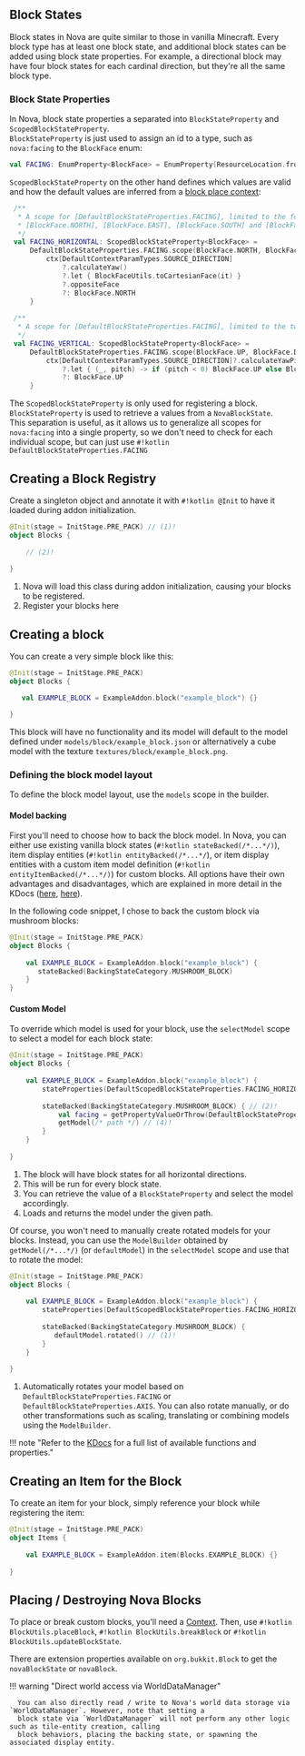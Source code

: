 ## Block States

Block states in Nova are quite similar to those in vanilla Minecraft. Every block type has at least one block state,
and additional block states can be added using block state properties. For example, a directional block may have four
block states for each cardinal direction, but they're all the same block type.

### Block State Properties

In Nova, block state properties a separated into `BlockStateProperty` and `ScopedBlockStateProperty`.  
`BlockStateProperty` is just used to assign an id to a type, such as `nova:facing` to the `BlockFace` enum:

```kotlin title="DefaultBlockStateProperties.kt"
val FACING: EnumProperty<BlockFace> = EnumProperty(ResourceLocation.fromNamespaceAndPath("nova", "facing"))
```

`ScopedBlockStateProperty` on the other hand defines which values are valid and how the default values are inferred
from a [block place context](../contexts.md):

```kotlin title="DefaultScopedBlockStateProperties.kt"
 /**
  * A scope for [DefaultBlockStateProperties.FACING], limited to the four horizontal directions
  * [BlockFace.NORTH], [BlockFace.EAST], [BlockFace.SOUTH] and [BlockFace.WEST].
  */
 val FACING_HORIZONTAL: ScopedBlockStateProperty<BlockFace> =
     DefaultBlockStateProperties.FACING.scope(BlockFace.NORTH, BlockFace.EAST, BlockFace.SOUTH, BlockFace.WEST) { ctx ->
         ctx[DefaultContextParamTypes.SOURCE_DIRECTION]
             ?.calculateYaw()
             ?.let { BlockFaceUtils.toCartesianFace(it) }
             ?.oppositeFace
             ?: BlockFace.NORTH
     }
 
 /**
  * A scope for [DefaultBlockStateProperties.FACING], limited to the two vertical directions [BlockFace.UP] and [BlockFace.DOWN].
  */
 val FACING_VERTICAL: ScopedBlockStateProperty<BlockFace> =
     DefaultBlockStateProperties.FACING.scope(BlockFace.UP, BlockFace.DOWN) { ctx ->
         ctx[DefaultContextParamTypes.SOURCE_DIRECTION]?.calculateYawPitch()
             ?.let { (_, pitch) -> if (pitch < 0) BlockFace.UP else BlockFace.DOWN }
             ?: BlockFace.UP
     }
```

The `ScopedBlockStateProperty` is only used for registering a block.
`BlockStateProperty` is used to retrieve a values from a `NovaBlockState`.  
This separation is useful, as it allows us to generalize all scopes for `nova:facing` into a single property, so we don't
need to check for each individual scope, but can just use `#!kotlin DefaultBlockStateProperties.FACING`

## Creating a Block Registry

Create a singleton object and annotate it with `#!kotlin @Init` to have it loaded during addon initialization.

```kotlin
@Init(stage = InitStage.PRE_PACK) // (1)!
object Blocks {
    
    // (2)!
    
}
```

1. Nova will load this class during addon initialization, causing your blocks to be registered.
2. Register your blocks here

## Creating a block

You can create a very simple block like this:

```kotlin
@Init(stage = InitStage.PRE_PACK)
object Blocks {

   val EXAMPLE_BLOCK = ExampleAddon.block("example_block") {}

}
```

This block will have no functionality and its model will default to the model defined under
`models/block/example_block.json` or alternatively a cube model with the texture `textures/block/example_block.png`.

### Defining the block model layout

To define the block model layout, use the `models` scope in the builder.

#### Model backing

First you'll need to choose how to back the block model. In Nova, you can either use existing vanilla block states
(`#!kotlin stateBacked(/*...*/)`), item display entities (`#!kotlin entityBacked(/*...*/`), or item display entities
with a custom item model definition (`#!kotlin entityItemBacked(/*...*/)`) for custom blocks.
All options have their own advantages and disadvantages, which are explained in more detail in the KDocs
([here](https://nova.dokka.xenondevs.xyz/nova/xyz.xenondevs.nova.world.block/-nova-block-builder/index.html),
[here](https://nova.dokka.xenondevs.xyz/nova/xyz.xenondevs.nova.resources.builder.layout.block/-backing-state-category/index.html)).

In the following code snippet, I chose to back the custom block via mushroom blocks:

```kotlin
@Init(stage = InitStage.PRE_PACK)
object Blocks {
    
    val EXAMPLE_BLOCK = ExampleAddon.block("example_block") {
       stateBacked(BackingStateCategory.MUSHROOM_BLOCK)
    }
}
```

#### Custom Model

To override which model is used for your block, use the `selectModel` scope to select a model for each block state:

```kotlin
@Init(stage = InitStage.PRE_PACK)
object Blocks {
    
    val EXAMPLE_BLOCK = ExampleAddon.block("example_block") {
        stateProperties(DefaultScopedBlockStateProperties.FACING_HORIZONTAL) // (1)!
        
        stateBacked(BackingStateCategory.MUSHROOM_BLOCK) { // (2)!
            val facing = getPropertyValueOrThrow(DefaultBlockStateProperties.FACING) // (3)!
            getModel(/* path */) // (4)!
        }
    }
   
}
```

1. The block will have block states for all horizontal directions.
2. This will be run for every block state.
3. You can retrieve the value of a `BlockStateProperty` and select the model accordingly.
4. Loads and returns the model under the given path.

Of course, you won't need to manually create rotated models for your blocks.
Instead, you can use the `ModelBuilder` obtained by `getModel(/*...*/)` (or `defaultModel`) in the `selectModel` scope
and use that to rotate the model:

```kotlin
@Init(stage = InitStage.PRE_PACK)
object Blocks {
    
    val EXAMPLE_BLOCK = ExampleAddon.block("example_block") {
        stateProperties(DefaultScopedBlockStateProperties.FACING_HORIZONTAL)
        
        stateBacked(BackingStateCategory.MUSHROOM_BLOCK) {
           defaultModel.rotated() // (1)!
        }
    }
   
}
```

1. Automatically rotates your model based on `DefaultBlockStateProperties.FACING` or `DefaultBlockStateProperties.AXIS`.
   You can also rotate manually, or do other transformations such as scaling, translating or combining models using
   the `ModelBuilder`.

!!! note "Refer to the [KDocs](https://nova.dokka.xenondevs.xyz/nova/xyz.xenondevs.nova.world.block/-nova-block-builder/index.html) for a full list of available functions and properties."

## Creating an Item for the Block

To create an item for your block, simply reference your block while registering the item:

```kotlin
@Init(stage = InitStage.PRE_PACK)
object Items {
    
    val EXAMPLE_BLOCK = ExampleAddon.item(Blocks.EXAMPLE_BLOCK) {}
    
}
```

## Placing / Destroying Nova Blocks

To place or break custom blocks, you'll need a [Context](../contexts.md). Then, use `#!kotlin BlockUtils.placeBlock`,
`#!kotlin BlockUtils.breakBlock` or `#!kotlin BlockUtils.updateBlockState`.

There are extension properties available on `org.bukkit.Block` to get the `novaBlockState` or `novaBlock`.

!!! warning "Direct world access via WorldDataManager"

      You can also directly read / write to Nova's world data storage via `WorldDataManager`. However, note that setting a 
      block state via `WorldDataManager` will not perform any other logic such as tile-entity creation, calling
      block behaviors, placing the backing state, or spawning the associated display entity.